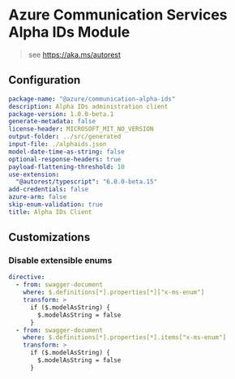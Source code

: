 # Azure Communication Services Alpha IDs Module

> see https://aka.ms/autorest

## Configuration

```yaml
package-name: "@azure/communication-alpha-ids"
description: Alpha IDs administration client
package-version: 1.0.0-beta.1
generate-metadata: false
license-header: MICROSOFT_MIT_NO_VERSION
output-folder: ../src/generated
input-file: ./alphaids.json
model-date-time-as-string: false
optional-response-headers: true
payload-flattening-threshold: 10
use-extension:
  "@autorest/typescript": "6.0.0-beta.15"
add-credentials: false
azure-arm: false
skip-enum-validation: true
title: Alpha IDs Client
```

## Customizations

### Disable extensible enums

```yaml
directive:
  - from: swagger-document
    where: $.definitions[*].properties[*]["x-ms-enum"]
    transform: >
      if ($.modelAsString) {
        $.modelAsString = false
      }
  - from: swagger-document
    where: $.definitions[*].properties[*].items["x-ms-enum"]
    transform: >
      if ($.modelAsString) {
        $.modelAsString = false
      }    
```
